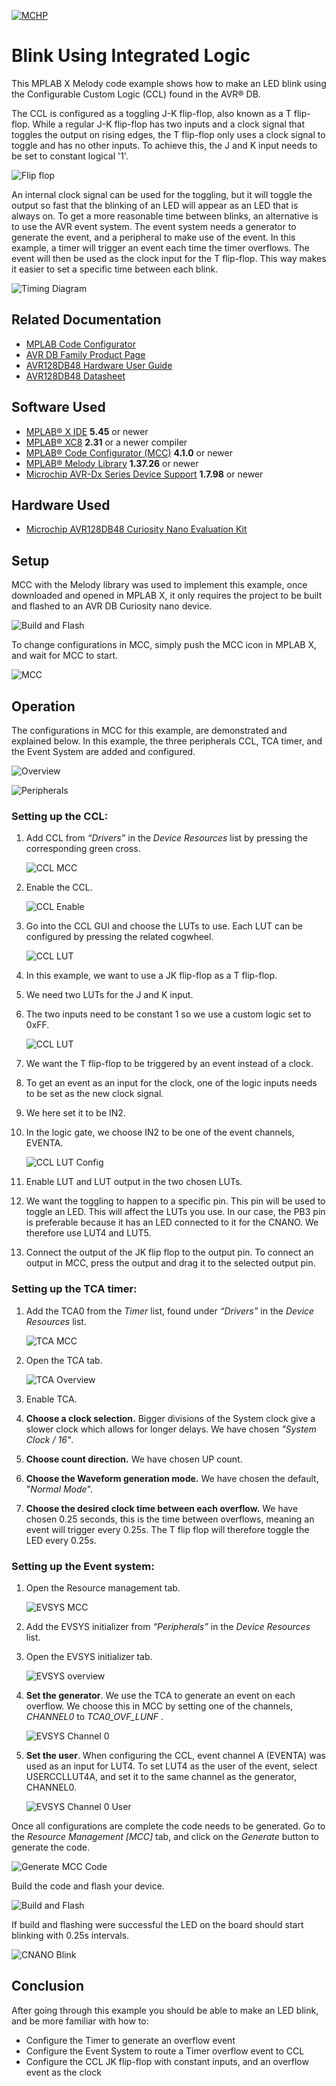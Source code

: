<!-- Please do not change this logo with link -->
[![MCHP](images/microchip.png)](https://www.microchip.com)

# Blink Using Integrated Logic
This MPLAB X Melody code example shows how to make an LED blink using the Configurable Custom Logic (CCL) found in the AVR® DB. 

The CCL is configured as a toggling J-K flip-flop, also known as a T flip-flop. While a regular J-K flip-flop has two inputs and a clock signal that toggles the output on rising edges, the T flip-flop only uses a clock signal to toggle and has no other inputs. To achieve this, the J and K input needs to be set to constant logical '1'.

![Flip flop](images/CCL/Flipflop.png)

An internal clock signal can be used for the toggling, but it will toggle the output so fast that the blinking of an LED will appear as an LED that is always on. To get a more reasonable time between blinks, an alternative is to use the AVR event system.
The event system needs a generator to generate the event, and a peripheral to make use of the event. In this example, a timer will trigger an event each time the timer overflows. The event will then be used as the clock input for the T flip-flop. This way makes it easier to set a specific time between each blink. 

![Timing Diagram](images/Timing_diagram.png)

## Related Documentation

- [MPLAB Code Configurator](https://www.microchip.com/en-us/development-tools-tools-and-software/embedded-software-center/mplab-code-configurator)
- [AVR DB Family Product Page](https://www.microchip.com/en-us/products/microcontrollers-and-microprocessors/8-bit-mcus/avr-mcus/avr-db)
- [AVR128DB48 Hardware User Guide](https://www.microchip.com/DevelopmentTools/ProductDetails/PartNO/EV35L43A)
- [AVR128DB48 Datasheet](https://ww1.microchip.com/downloads/en/DeviceDoc/AVR128DB28-32-48-64-DataSheet-DS40002247A.pdf)

## Software Used

- [MPLAB® X IDE](http://www.microchip.com/mplab/mplab-x-ide) **5.45** or newer 
- [MPLAB® XC8](http://www.microchip.com/mplab/compilers) **2.31** or a newer compiler 
- [MPLAB® Code Configurator (MCC)](https://www.microchip.com/mplab/mplab-code-configurator) **4.1.0** or newer 
- [MPLAB® Melody Library](https://www.microchip.com/mplab/mplab-code-configurator) **1.37.26** or newer 
- [Microchip AVR-Dx Series Device Support](https://packs.download.microchip.com/) **1.7.98** or newer

## Hardware Used

- [Microchip AVR128DB48 Curiosity Nano Evaluation Kit](https://www.microchip.com/DevelopmentTools/ProductDetails/PartNO/EV35L43A)

## Setup

MCC with the Melody library was used to implement this example, once downloaded and opened in MPLAB X, it only requires the project to be built and flashed to an AVR DB Curiosity nano device.

![Build and Flash](images/Build_flash.png)

To change configurations in MCC, simply push the MCC icon in MPLAB X, and wait for MCC to start.

![MCC](images/MCC.png)

## Operation

The configurations in MCC for this example, are demonstrated and explained below. In this example, the three peripherals CCL, TCA timer, and the Event System are added and configured.

![Overview](images/Overview.png)

![Peripherals](images/Peripherals.png)

### __Setting up the CCL:__

1.	Add CCL from _“Drivers”_ in the _Device Resources_ list by pressing the corresponding green cross.
    
    ![CCL MCC](images/CCL/CCL_MCC.png)
2.	Enable the CCL.

    ![CCL Enable](images/CCL/CCL_enable.png)

3.	Go into the CCL GUI and choose the LUTs to use. Each LUT can be configured by pressing the related cogwheel.

    ![CCL LUT](images/CCL/CCL_overview.png)

4.	In this example, we want to use a JK flip-flop as a T flip-flop.
5.	We need two LUTs for the J and K input.
6.	The two inputs need to be constant 1 so we use a custom logic set to 0xFF.

    ![CCL LUT](images/CCL/CCL_LUT.png)

7.	We want the T flip-flop to be triggered by an event instead of a clock.
8.	To get an event as an input for the clock, one of the logic inputs needs to be set as the new clock signal. 
9.	We here set it to be IN2.
10.	In the logic gate, we choose IN2 to be one of the event channels, EVENTA.

    ![CCL LUT Config](images/CCL/CCL_LUT_config.png)

11.   Enable LUT and LUT output in the two chosen LUTs.
12.	We want the toggling to happen to a specific pin. This pin will be used to toggle an LED. This will affect the LUTs you use. In our case, the PB3 pin is preferable because it has an LED connected to it for the CNANO. We therefore use LUT4 and LUT5.
13.  Connect the output of the JK flip flop to the output pin. To connect an output in MCC, press the output and drag it to the selected output pin.

### __Setting up the TCA timer:__
1.	Add the TCA0 from the _Timer_ list, found under _“Drivers”_ in the _Device Resources_ list.

    ![TCA MCC](images/TCA/TCA_MCC.png)

2.	Open the TCA tab.

    ![TCA Overview](images/TCA/TCA_overview.png)

3.	Enable TCA.
1.  __Choose a clock selection.__ Bigger divisions of the System clock give a slower clock which allows for longer delays. We have chosen _"System Clock / 16"_.
2.  __Choose count direction.__ We have chosen UP count.
3.  __Choose the Waveform generation mode.__ We have chosen the default, "_Normal Mode_".     
4.  __Choose the desired clock time between each overflow.__ We have chosen 0.25 seconds, this is the time between overflows, meaning an event will trigger every 0.25s. The T flip flop will therefore toggle the LED every 0.25s.        

    
### __Setting up the Event system:__
1.	Open the Resource management tab.

    ![EVSYS MCC](images/EVSYS/EVSYS_MCC.png)

2.	Add the EVSYS initializer from _“Peripherals”_ in the _Device Resources_ list.
3.	Open the EVSYS initializer tab.

    ![EVSYS overview](images/EVSYS/EVSYS_overview.png)

4. __Set the generator__. We use the TCA to generate an event on each overflow. We choose this in MCC by setting one of the channels, _CHANNEL0_ to _TCA0_OVF_LUNF_ . 

    ![EVSYS Channel 0](images/EVSYS/EVSYS_channel0.png)

5. __Set the user__. When configuring the CCL, event channel A (EVENTA) was used as an input for LUT4. To set LUT4 as the user of the event, select USERCCLLUT4A, and set it to the same channel as the generator, CHANNEL0. 

    ![EVSYS Channel 0 User](images/EVSYS/EVSYS_user.png)

Once all configurations are complete the code needs to be generated. Go to the _Resource Management [MCC]_ tab, and click on the _Generate_ button to generate the code. 

![Generate MCC Code](images/MCC_generate.png)

Build the code and flash your device.

![Build and Flash](images/Build_flash.png)

If build and flashing were successful the LED on the board should start blinking with 0.25s intervals.

![CNANO Blink](images/blinky_pwd.gif)

## Conclusion

After going through this example you should be able to make an LED blink, and be more familiar with how to:
- Configure the Timer to generate an overflow event
- Configure the Event System to route a Timer overflow event to CCL
- Configure the CCL JK flip-flop with constant inputs, and an overflow event as the clock